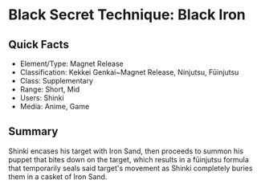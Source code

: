 # Black Secret Technique: Black Iron

## Quick Facts
- Element/Type: Magnet Release
- Classification: Kekkei Genkai~Magnet Release, Ninjutsu, Fūinjutsu
- Class: Supplementary
- Range: Short, Mid
- Users: Shinki
- Media: Anime, Game

## Summary
Shinki encases his target with Iron Sand, then proceeds to summon his puppet that bites down on the target, which results in a fūinjutsu formula that temporarily seals said target's movement as Shinki completely buries them in a casket of Iron Sand.
